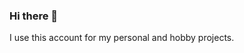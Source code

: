 
### Hi there 👋

I use this account for my personal and hobby projects.

<!--
**mwerezak/mwerezak** is a ✨ _special_ ✨ repository because its `README.md` (this file) appears on your GitHub profile.

Here are some ideas to get you started:

- 🔭 I’m currently working on ...
- 🌱 I’m currently learning ...
- 👯 I’m looking to collaborate on ...
- 🤔 I’m looking for help with ...
- 💬 Ask me about ...
- 📫 How to reach me: ...
- 😄 Pronouns: ...
- ⚡ Fun fact: ...
-->

<!--
![Github Scorecard](https://github-readme-stats.vercel.app/api?username=mwerezak&show_icons=true&theme=radical&hide=stars,issues&count_private=true)
-->

<!--
![](https://github-readme-stats.vercel.app/api/top-langs?username=mwerezak&show_icons=true&theme=radical)
-->
